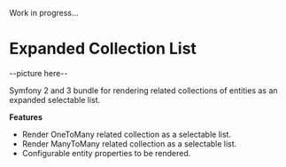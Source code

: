 Work in progress...

Expanded Collection List
========================

--picture here--

Symfony 2 and 3 bundle for rendering related collections of entities
as an expanded selectable list.

**Features**

  * Render OneToMany related collection as a selectable list.
  * Render ManyToMany related collection as a selectable list.
  * Configurable entity properties to be rendered.
